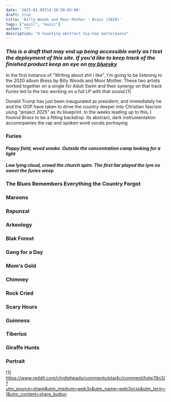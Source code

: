 ```yaml
---
date: '2025-01-09T14:38:58-05:00'
draft: true
title: 'Billy Woods and Moor Mother - Brass (2020)'
tags: ["wasil", "music"]
author: "T"
description: "A haunting abstract hip-hop masterpiece"
---
```


### *This is a draft that may end up being accessible early as I test the deployment of this site. If you'd like to keep track of the finished product keep an eye on [my bluesky](https://bsky.app/profile/tcurls.net)*

In the first instance of "Writing about shit I like", I'm going to be listening to the 2020 album *Brass* by Billy Woods and Moor Mother. These two artists worked together on a single for Adult Swim and their synergy on that track *Furies* led to the two working on a full LP with that sound.[1]

Donald Trump has just been inaugurated as president, and immediately he and the GOP have taken to drive the country deeper into Christian fascism using "project 2025" as its blueprint. In the weeks leading up to this, I founnd *Brass* to be a fitting backdrop. Its abstract, dark instrumentation accomnpanies the rap and spoken word vocals portraying 

### Furies
#### *Poppy field, weed smoke. Outside the concentration camp looking for a light*
#### *Low lying cloud, crowd the church spire. The first liar played the lyre so sweet the furies weep*

### The Blues Remembers Everything the Country Forgot

### Maroons

### Rapunzal

### Arkeology

### Blak Forest

### Gang for a Day

### Mom's Gold

### Chimney

### Rock Cried

### Scary Hours

### Guinness

### Tiberius

### Giraffe Hunts

### Portrait


[1] https://www.reddit.com/r/indieheads/comments/ptai4c/comment/hdw78n3/?utm_source=share&utm_medium=web3x&utm_name=web3xcss&utm_term=1&utm_content=share_button
